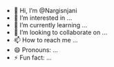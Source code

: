 - 👋 Hi, I’m @Nargisnjani
- 👀 I’m interested in ...
- 🌱 I’m currently learning ...
- 💞️ I’m looking to collaborate on ...
- 📫 How to reach me ...
- 😄 Pronouns: ...
- ⚡ Fun fact: ...

<!---
Nargisnjani/Nargisnjani is a ✨ special ✨ repository because its `README.md` (this file) appears on your GitHub profile.
You can click the Preview link to take a look at your changes.Facebook bot
--->
